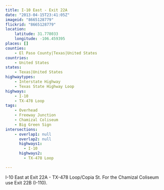 ```yaml
---
title: I-10 East - Exit 22A
date: "2013-04-15T23:41:05Z"
imageid: "8665128779"
flickrid: "8665128779"
location:
    latitude: 31.778033
    longitude: -106.459395
places: []
counties:
    - El Paso County|Texas|United States
countries:
    - United States
states:
    - Texas|United States
highwaytypes:
    - Interstate Highway
    - Texas State Highway Loop
highways:
    - I-10
    - TX-478 Loop
tags:
    - Overhead
    - Freeway Junction
    - Chamizal Coliseum
    - Big Green Sign
intersections:
    - overlap1: null
      overlap2: null
      highways1:
        - I-10
      highways2:
        - TX-478 Loop

---
```

I-10 East at Exit 22A - TX-478 Loop/Copia St.  For the Chamizal  Coliseum use Exit 22B (I-110).